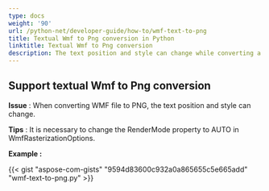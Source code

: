 ```yaml
---
type: docs
weight: '90'
url: /python-net/developer-guide/how-to/wmf-text-to-png
title: Textual Wmf to Png conversion in Python
linktitle: Textual Wmf to Png conversion
description: The text position and style can change while converting a WMF file to a PNG file, which can be managed using the Python Image Processing Library.
---
```


**Support textual Wmf to Png conversion**
-----------------------------------------

**Issue** : When converting WMF file to PNG, the text position and style can change.

**Tips** : It is necessary to change the RenderMode property to AUTO in
WmfRasterizationOptions.

**Example :**

{{< gist "aspose-com-gists" "9594d83600c932a0a865655c5e665add" "wmf-text-to-png.py" >}}

